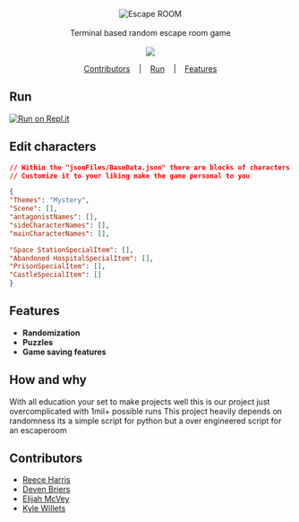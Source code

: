 
<p align=center>

  <img src="https://i.imgur.com/pZQRQ9k.png" alt="Escape ROOM" />

  <br>
  <br>
  <span>Terminal based random escape room game <br></span>
  <br>
  <a target="_blank" href="https://www.python.org/downloads/" title="Python version"><img src="https://img.shields.io/badge/python-%3E=_3.8-green.svg"></a>
</p>

<p align="center">
  <a href="#Contributors">Contributors</a>
  &nbsp;&nbsp;&nbsp;|&nbsp;&nbsp;&nbsp;
  <a href="#Run">Run</a>
  &nbsp;&nbsp;&nbsp;|&nbsp;&nbsp;&nbsp;
  <a href="#Features">Features</a>
</p>

## Run
[![Run on Repl.it](https://user-images.githubusercontent.com/27065646/92304596-bf719b00-ef7f-11ea-987f-2c1f3c323088.png)](https://repl.it/github/NotReeceHarris/EscapeRoomtlevel)

## Edit characters
```json
// Within the "jsonFiles/BaseData.json" there are blocks of characters and items, all are editable
// Customize it to your liking make the game personal to you

{
"Themes": "Mystery",
"Scene": [],
"antagonistNames": [],
"sideCharacterNames": [],
"mainCharacterNames": [],

"Space StationSpecialItem": [],
"Abandoned HospitalSpecialItem": [],
"PrisonSpecialItem": [],
"CastleSpecialItem": []
}
```

## Features
* <strong>Randomization</strong>
* <strong>Puzzles</strong>
* <strong>Game saving features</strong>


## How and why
<span>With all education your set to make projects well this is our project just overcomplicated with 1mil+ possible runs</span>
<span>This project heavily depends on randomness its a simple script for python but a over engineered script for an escaperoom</span>

## Contributors
* [Reece Harris](https://github.com/NotReeceHarris) 
* [Deven Briers](https://www.linkedin.com/in/deven-briers-5b62541bb/)
* [Elijah McVey](https://www.linkedin.com/in/elijah-mcvey-97a5b81bb/)
* [Kyle Willets](https://www.linkedin.com/in/kyle-willets-2315b81bb/)


